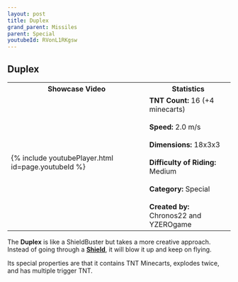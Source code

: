 ```yaml
---
layout: post
title: Duplex
grand_parent: Missiles
parent: Special
youtubeId: RVonL1RKgsw
---
```

**Duplex**
---

<table>
    <tr>
        <th>Showcase Video</th>
        <th>Statistics</th>
    </tr>
    <tr>
        <td>{% include youtubePlayer.html id=page.youtubeId %}</td>
        <td>
            <b>TNT Count:</b> 16 (+4 minecarts)<br><br>
            <b>Speed:</b> 2.0 m/s<br><br>
            <b>Dimensions:</b> 18x3x3<br><br>
            <b>Difficulty of Riding:</b> Medium<br><br>
            <b>Category:</b> Special<br><br>
            <b>Created by:</b> Chronos22 and<br>YZEROgame
        </td>
    </tr>
</table>

The **Duplex** is like a ShieldBuster but takes a more creative approach. Instead of going through a **[Shield](https://zeroniaserver.github.io/RocketRidersWiki/utilities/shield)**, it will blow it up and keep on flying.

Its special properties are that it contains TNT Minecarts, explodes twice, and has multiple trigger TNT.